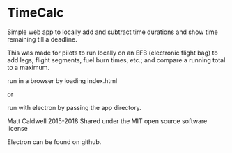 # TimeCalc
Simple web app to locally add and subtract time durations and show time remaining till a deadline.

This was made for pilots to run locally on an EFB (electronic flight bag) to add legs, flight segments, fuel burn times, etc.; and compare a running total to a maximum.

run in a browser by loading index.html

or

run with electron by passing the app directory.

Matt Caldwell 2015-2018
Shared under the MIT open source software license

Electron can be found on github.
